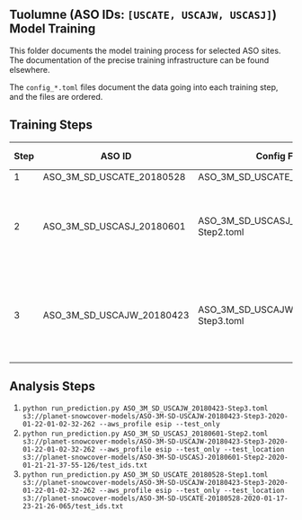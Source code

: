 ## Tuolumne (ASO IDs: `[USCATE, USCAJW, USCASJ]`) Model Training

This folder documents the model training process for selected ASO sites. The documentation of the precise training infrastructure can be found elsewhere.

The `config_*.toml` files document the data going into each training step, and the files are ordered.

## Training Steps

Step| ASO ID                    | Config File                    | Starting Checkpoint                                                                                            |
|---|---------------------------|--------------------------------|----------------------------------------------------------------------------------------------------------------|
| 1 | ASO_3M_SD_USCATE_20180528 | ASO_3M_SD_USCATE_20180528.toml | n/a                                                                                                            |
|2 | ASO_3M_SD_USCASJ_20180601 | ASO_3M_SD_USCASJ_20180601-Step2.toml                            | `s3://planet-snowcover-models/ASO-3M-SD-USCATE-20180528-2020-01-17-23-21-26-065/checkpoint-00050-of-00050.pth` |
|3 | ASO_3M_SD_USCAJW_20180423 | ASO_3M_SD_USCAJW_20180423-Step3.toml                            | `s3://planet-snowcover-models/ASO-3M-SD-USCASJ-20180601-Step2-2020-01-21-21-37-55-126/checkpoint-00050-of-00050.pth`                                                                                                            |

## Analysis Steps



1. `python run_prediction.py ASO_3M_SD_USCAJW_20180423-Step3.toml s3://planet-snowcover-models/ASO-3M-SD-USCAJW-20180423-Step3-2020-01-22-01-02-32-262 --aws_profile esip --test_only`
1. `python run_prediction.py ASO_3M_SD_USCASJ_20180601-Step2.toml s3://planet-snowcover-models/ASO-3M-SD-USCAJW-20180423-Step3-2020-01-22-01-02-32-262 --aws_profile esip --test_only --test_location s3://planet-snowcover-models/ASO-3M-SD-USCASJ-20180601-Step2-2020-01-21-21-37-55-126/test_ids.txt`
1. `python run_prediction.py ASO_3M_SD_USCATE_20180528-Step1.toml s3://planet-snowcover-models/ASO-3M-SD-USCAJW-20180423-Step3-2020-01-22-01-02-32-262 --aws_profile esip --test_only --test_location s3://planet-snowcover-models/ASO-3M-SD-USCATE-20180528-2020-01-17-23-21-26-065/test_ids.txt`


